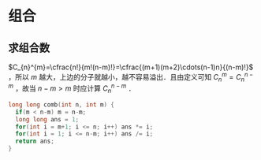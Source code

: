 # 组合

## 求组合数

$C_{n}^{m}=\cfrac{n!}{m!(n-m)!}=\cfrac{(m+1)(m+2)\cdots(n-1)n}{(n-m)!}$ ，所以 $m$ 越大，上边的分子就越小，越不容易溢出．且由定义可知 $C_n^m=C_n^{n-m}$ ，故当 $n-m>m$ 时应计算 $C_n^{n-m}$ ．

```cpp
long long comb(int n, int m) {
  if(m < n-m) m = n-m;
  long long ans = 1;
  for(int i = m+1; i <= n; i++) ans *= i;
  for(int i = 1; i <= n-m; i++) ans /= i;
  return ans;
}
```
